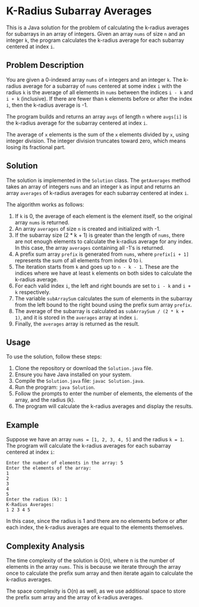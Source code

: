 # K-Radius Subarray Averages

This is a Java solution for the problem of calculating the k-radius averages for subarrays in an array of integers. Given an array `nums` of size `n` and an integer `k`, the program calculates the k-radius average for each subarray centered at index `i`.

## Problem Description

You are given a 0-indexed array `nums` of `n` integers and an integer `k`. The k-radius average for a subarray of `nums` centered at some index `i` with the radius `k` is the average of all elements in `nums` between the indices `i - k` and `i + k` (inclusive). If there are fewer than `k` elements before or after the index `i`, then the k-radius average is -1.

The program builds and returns an array `avgs` of length `n` where `avgs[i]` is the k-radius average for the subarray centered at index `i`.

The average of `x` elements is the sum of the `x` elements divided by `x`, using integer division. The integer division truncates toward zero, which means losing its fractional part.

## Solution

The solution is implemented in the `Solution` class. The `getAverages` method takes an array of integers `nums` and an integer `k` as input and returns an array `averages` of k-radius averages for each subarray centered at index `i`.

The algorithm works as follows:

1. If `k` is 0, the average of each element is the element itself, so the original array `nums` is returned.
2. An array `averages` of size `n` is created and initialized with -1.
3. If the subarray size (2 * k + 1) is greater than the length of `nums`, there are not enough elements to calculate the k-radius average for any index. In this case, the array `averages` containing all -1's is returned.
4. A prefix sum array `prefix` is generated from `nums`, where `prefix[i + 1]` represents the sum of all elements from index 0 to i.
5. The iteration starts from `k` and goes up to `n - k - 1`. These are the indices where we have at least `k` elements on both sides to calculate the k-radius average.
6. For each valid index `i`, the left and right bounds are set to `i - k` and `i + k` respectively.
7. The variable `subArraySum` calculates the sum of elements in the subarray from the left bound to the right bound using the prefix sum array `prefix`.
8. The average of the subarray is calculated as `subArraySum / (2 * k + 1)`, and it is stored in the `averages` array at index `i`.
9. Finally, the `averages` array is returned as the result.

## Usage

To use the solution, follow these steps:

1. Clone the repository or download the `Solution.java` file.
2. Ensure you have Java installed on your system.
3. Compile the `Solution.java` file: `javac Solution.java`.
4. Run the program: `java Solution`.
5. Follow the prompts to enter the number of elements, the elements of the array, and the radius (k).
6. The program will calculate the k-radius averages and display the results.

## Example

Suppose we have an array `nums = [1, 2, 3, 4, 5]` and the radius `k = 1`. The program will calculate the k-radius averages for each subarray centered at index `i`:
```
Enter the number of elements in the array: 5
Enter the elements of the array:
1
2
3
4
5
Enter the radius (k): 1
K-Radius Averages:
1 2 3 4 5
```


In this case, since the radius is 1 and there are no elements before or after each index, the k-radius averages are equal to the elements themselves.

## Complexity Analysis

The time complexity of the solution is O(n), where n is the number of elements in the array `nums`. This is because we iterate through the array once to calculate the prefix sum array and then iterate again to calculate the k-radius averages.

The space complexity is O(n) as well, as we use additional space to store the prefix sum array and the array of k-radius averages.

